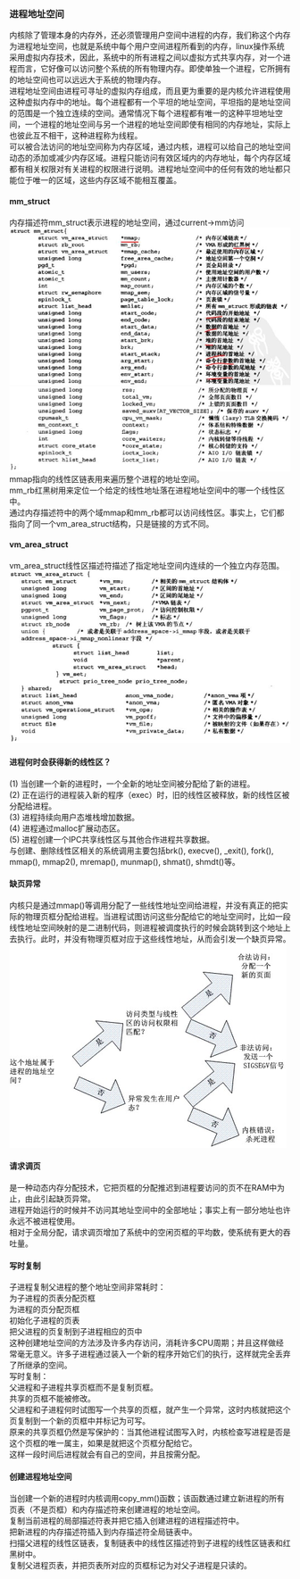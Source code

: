 ### 进程地址空间   
内核除了管理本身的内存外，还必须管理用户空间中进程的内存，我们称这个内存为进程地址空间，也就是系统中每个用户空间进程所看到的内存，linux操作系统采用虚拟内存技术，因此，系统中的所有进程之间以虚拟方式共享内存，对一个进程而言，它好像可以访问整个系统的所有物理内存。即使单独一个进程，它所拥有的地址空间也可以远远大于系统的物理内存。  
进程地址空间由进程可寻址的虚拟内存组成，而且更为重要的是内核允许进程使用这种虚拟内存中的地址。每个进程都有一个平坦的地址空间，平坦指的是地址空间的范围是一个独立连续的空间。通常情况下每个进程都有唯一的这种平坦地址空间，一个进程的地址空间与另一个进程的地址空间即使有相同的内存地址，实际上也彼此互不相干，这种进程称为线程。  
可以被合法访问的地址空间称为内存区域，通过内核，进程可以给自己的地址空间动态的添加或减少内存区域。进程只能访问有效区域内的内存地址，每个内存区域都有相关权限对有关进程的权限进行说明。进程地址空间中的任何有效的地址都只能位于唯一的区域，这些内存区域不能相互覆盖。  
#### mm_struct  
内存描述符mm_struct表示进程的地址空间，通过current->mm访问  
![mm_struct](1.jpg)  
![mm_struct](2.jpg)  
mmap指向的线性区链表用来遍历整个进程的地址空间。  
mm_rb红黑树用来定位一个给定的线性地址落在进程地址空间中的哪一个线性区中。  
通过内存描述符中的两个域mmap和mm_rb都可以访问线性区。事实上，它们都指向了同一个vm_area_struct结构，只是链接的方式不同。  
  
#### vm_area_struct  
vm_area_struct线性区描述符描述了指定地址空间内连续的一个独立内存范围。  
![vm_area_struct](3.jpg)  

#### 进程何时会获得新的线性区？  
(1)  当创建一个新的进程时，一个全新的地址空间被分配给了新的进程。  
(2)  正在运行的进程装入新的程序（exec）时，旧的线性区被释放，新的线性区被分配给进程。  
(3)  进程持续向用户态堆栈增加数据。  
(4)  进程通过malloc扩展动态区。  
(5)  进程创建一个IPC共享线性区与其他合作进程共享数据。  
与创建、删除线性区相关的系统调用主要包括brk(), execve(), _exit(), fork(), mmap(), mmap2(), mremap(), munmap(), shmat(), shmdt()等。  
#### 缺页异常  
内核只是通过mmap()等调用分配了一些线性地址空间给进程，并没有真正的把实际的物理页框分配给进程。当进程试图访问这些分配给它的地址空间时，比如一段线性地址空间映射的是二进制代码，则进程被调度执行的时候会跳转到这个地址上去执行。此时，并没有物理页框对应于这些线性地址，从而会引发一个缺页异常。  
![缺页异常](4.jpg)  
#### 请求调页  
是一种动态内存分配技术，它把页框的分配推迟到进程要访问的页不在RAM中为止，由此引起缺页异常。  
进程开始运行的时候并不访问其地址空间中的全部地址；事实上有一部分地址也许永远不被进程使用。  
相对于全局分配，请求调页增加了系统中的空闲页框的平均数，使系统有更大的吞吐量。  
#### 写时复制  
子进程复制父进程的整个地址空间非常耗时：  
	为子进程的页表分配页框  
	为进程的页分配页框  
	初始化子进程的页表  
	把父进程的页复制到子进程相应的页中  
这种创建地址空间的方法涉及许多内存访问，消耗许多CPU周期；并且这样做经常毫无意义。许多子进程通过装入一个新的程序开始它们的执行，这样就完全丢弃了所继承的空间。  
写时复制：  
	父进程和子进程共享页框而不是复制页框。  
	共享的页框不能被修改。  
	父进程和子进程何时试图写一个共享的页框，就产生一个异常，这时内核就把这个页复制到一个新的页框中并标记为可写。  
	原来的共享页框仍然是写保护的：当其他进程试图写入时，内核检查写进程是否是这个页框的唯一属主，如果是就把这个页框分配给它。  
	这样一段时间后进程就会有自己的空间，并且按需分配。  
#### 创建进程地址空间  
当创建一个新的进程时内核调用copy_mm()函数；该函数通过建立新进程的所有页表（不是页框）和内存描述符来创建进程的地址空间。  
	复制当前进程的局部描述符表并把它插入创建进程的进程描述符中。  
	把新进程的内存描述符插入到内存描述符全局链表中。  
	扫描父进程的线性区链表，复制链表中的线性区描述符到子进程的线性区链表和红黑树中。  
	复制父进程页表，并把页表所对应的页框标记为对父子进程是只读的。  
